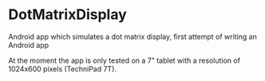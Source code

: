 # DotMatrixDisplay
Android app which simulates a dot matrix display, first attempt of writing an Android app

At the moment the app is only tested on a 7" tablet with a resolution of 1024x600 pixels
(TechniPad 7T).
